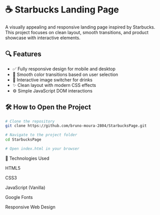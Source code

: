 # ☕ Starbucks Landing Page

A visually appealing and responsive landing page inspired by Starbucks. This project focuses on clean layout, smooth transitions, and product showcase with interactive elements.

## 🔍 Features

- ✅ Fully responsive design for mobile and desktop
- 🌈 Smooth color transitions based on user selection
- 📸 Interactive image switcher for drinks
- ✨ Clean layout with modern CSS effects
- ⚙️ Simple JavaScript DOM interactions

## 🛠️ How to Open the Project

```bash
# Clone the repository
git clone https://github.com/bruno-moura-2804/StarbucksPage.git

# Navigate to the project folder
cd StarbucksPage

# Open index.html in your browser
```

🧰 Technologies Used

HTML5

CSS3

JavaScript (Vanilla)

Google Fonts

Responsive Web Design
